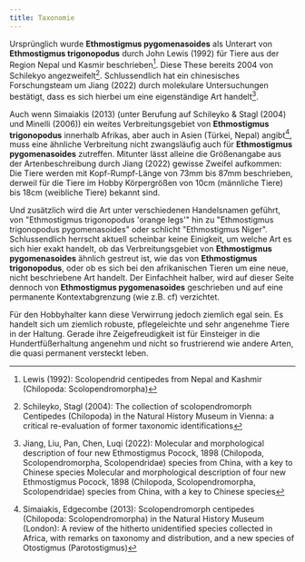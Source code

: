 ```yaml
--- 
title: Taxonomie
---
```


Ursprünglich wurde **Ethmostigmus pygomenasoides** als Unterart von **Ethmostigmus trigonopodus** durch John Lewis (1992) für Tiere aus der Region Nepal und Kasmir beschrieben[^1992-lewis]. Diese These bereits 2004 von Schilekyo angezweifelt[^2004-schileyko]. Schlussendlich hat ein chinesisches Forschungsteam um Jiang (2022) durch molekulare Untersuchungen bestätigt, dass es sich hierbei um eine eigenständige Art handelt[^2022-jiang].

Auch wenn Simaiakis (2013) (unter Berufung auf Schileyko & Stagl (2004) und Minelli (2006)) ein weites Verbreitungsgebiet von **Ethmostigmus trigonopodus** innerhalb Afrikas, aber auch in Asien (Türkei, Nepal) angibt[^2013-simaiakis], muss eine ähnliche Verbreitung nicht zwangsläufig auch für **Ethmostigmus pygomenasoides** zutreffen. Mitunter lässt alleine die Größenangabe aus der Artenbeschreibung durch Jiang (2022) gewisse Zweifel aufkommen: Die Tiere werden mit Kopf-Rumpf-Länge von 73mm bis 87mm beschrieben, derweil für die Tiere im Hobby Körpergrößen von 10cm (männliche Tiere) bis 18cm (weibliche Tiere) bekannt sind.

Und zusätzlich wird die Art unter verschiedenen Handelsnamen geführt, von "Ethmostigmus trigonopodus 'orange legs'" hin zu "Ethmostigmus trigonopodus pygomenasoides" oder schlicht "Ethmostigmus Niger". Schlussendlich herrscht aktuell scheinbar keine Einigkeit, um welche Art es sich hier exakt handelt, ob das Verbreitungsgebiet von **Ethmostigmus pygomenasoides** ähnlich gestreut ist, wie das von **Ethmostigmus trigonopodus**, oder ob es sich bei den afrikanischen Tieren um eine neue, nicht beschriebene Art handelt. Der Einfachheit halber, wird auf dieser Seite dennoch von **Ethmostigmus pygomenasoides** geschrieben und auf eine permanente Kontextabgrenzung (wie z.B. cf) verzichtet.

Für den Hobbyhalter kann diese Verwirrung jedoch ziemlich egal sein. Es handelt sich um ziemlich robuste, pflegeleichte und sehr angenehme Tiere in der Haltung. Gerade ihre Zeigefreudigkeit ist für Einsteiger in die Hundertfüßerhaltung angenehm und nicht so frustrierend wie andere Arten, die quasi permanent versteckt leben.



[^2022-jiang]: Jiang, Liu, Pan, Chen, Luqi (2022): Molecular and morphological description of four new Ethmostigmus Pocock, 1898 (Chilopoda, Scolopendromorpha, Scolopendridae) species from China, with a key to Chinese species Molecular and morphological description of four new Ethmostigmus Pocock, 1898 (Chilopoda, Scolopendromorpha, Scolopendridae) species from  China, with a key to Chinese species

[^1992-lewis]: Lewis (1992): Scolopendrid centipedes from Nepal and Kashmir (Chilopoda: Scolopendromorpha)

[^2004-schileyko]: Schileyko, Stagl (2004): The collection of scolopendromorph Centipedes (Chilopoda) in the Natural History Museum in Vienna: a critical re-evaluation of former taxonomic identifications

[^2013-simaiakis]: Simaiakis, Edgecombe (2013): Scolopendromorph centipedes (Chilopoda: Scolopendromorpha) in the Natural History Museum (London): A review of the hitherto unidentified species collected in Africa, with remarks on taxonomy and distribution, and a new species of Otostigmus (Parotostigmus)
